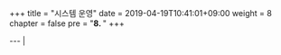 +++
title = "시스템 운영"
date = 2019-04-19T10:41:01+09:00
weight = 8
chapter = false
pre = "<b>8. </b>"
+++

---                                     |